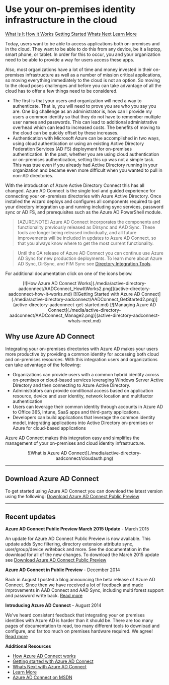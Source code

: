 <properties 
	pageTitle="Azure Active Directory Connect - What is It?" 
	description="This is the Azure AD Connect that describes what it is and why you would use it." 
	services="active-directory" 
	documentationCenter="" 
	authors="billmath" 
	manager="terrylan" 
	editor="lisatoft"/>

<tags 
	ms.service="active-directory" 
	ms.workload="identity" 
	ms.tgt_pltfrm="na" 
	ms.devlang="na" 
	ms.topic="article" 
	ms.date="04/02/2015" 
	ms.author="billmath"/>

# Use your on-premises identity infrastructure in the cloud

<div class="dev-center-tutorial-selector sublanding">
<a href="/en-us/documentation/articles/active-directory-aadconnect/" title="What is It" class="current">What is It</a>
<a href="/en-us/documentation/articles/active-directory-aadconnect-how-it-works/" title="How it Works">How it Works</a>
<a href="/en-us/documentation/articles/active-directory-aadconnect-get-started/" title="Getting Started">Getting Started</a>
<a href="/en-us/documentation/articles/active-directory-aadconnect-whats-next/" title="Whats Next">Whats Next</a>
<a href="/en-us/documentation/articles/active-directory-aadconnect-learn-more/" title="Learn More">Learn More</a>
</div>

Today, users want to be able to access applications both on-premises and in the cloud.  They want to be able to do this from any device, be it a laptop, smart phone, or tablet.  In order for this to occur, you and your organization need to be able to provide a way for users access these apps.  

Also, most organizations have a lot of time and money invested in their on-premises infrastructure as well as a number of mission critical applications, so moving everything immediately to the cloud is not an option.  So moving to the cloud poses challenges and before you can take advantage of all the cloud has to offer a few things need to be considered. 

- The first is that your users and organization will need a way to authenticate.  That is, you will need to prove you are who you say you are.  One big challenge as an administrator is, how can I provide my users a common identity so that they do not have to remember multiple user names and passwords.  This can lead to additional administrative overhead which can lead to increased costs.  The benefits of moving to the cloud can be quickly offset by these increases.
- Authentication with Microsoft Azure can be accomplished in two ways, using cloud authentication or using an existing Active Directory Federation Services (AD FS) deployment for on-premises authentication.  In the past, whether you are using cloud authentication or on-premises authentication, setting this up was not a simple task.  This was true even if you already had Active Directory running in your organization and became even more difficult when you wanted to pull in non-AD directories. 

With the introduction of Azure Active Directory Connect this has all changed.  Azure AD Connect is the single tool and guided experience for connecting your on-premises directories with Azure Active Directory. Once installed the wizard deploys and configures all components required to get your directory integration up and running including sync services, password sync or AD FS, and prerequisites such as the Azure AD PowerShell module.

>[AZURE.NOTE] Azure AD Connect incorporates the components and functionality previously released as Dirsync and AAD Sync. These tools are longer being released individually, and all future improvements will be included in updates to Azure AD Connect, so that you always know where to get the most current functionality.

> Until the GA release of Azure AD Connect you can continue use Azure AD Sync for new production deployments.  To learn more about Azure AD Sync, DirSync, and FIM Sync see [Directory Integration Tools](https://msdn.microsoft.com/library/azure/dn757582.aspx).



For additional documentation click on one of the icons below.


   

<center>[![How Azure AD Connect Works](./media/active-directory-aadconnect/AADConnect_HowItWorks2.png)](active-directory-aadconnect-how-it-works.md) [![Getting Started with Azure AD Connect](./media/active-directory-aadconnect/AADConnect_GetStarted2.png)](active-directory-aadconnect-get-started.md) [![Managing Azure AD Connect](./media/active-directory-aadconnect/AADConnect_Manage2.png)](active-directory-aadconnect-whats-next.md)</center>


## Why use Azure AD Connect 

Integrating your on-premises directories with Azure AD makes your users more productive by providing a common identity for accessing both cloud and on-premises resources.  With this integration users and organizations can take advantage of the following:
	
* Organizations can provide users with a common hybrid identity across on-premises or cloud-based services leveraging Windows Server Active Directory and then connecting to Azure Active Directory. 
* Administrators can provide conditional access based on application resource, device and user identity, network location and multifactor authentication
* Users can leverage their common identity through accounts in Azure AD to Office 365, Intune, SaaS apps and third-party applications.  
* Developers can build applications that leverage the common identity model, integrating applications into Active Directory on-premises or Azure for cloud-based applications

Azure AD Connect makes this integration easy and simplifies the management of your on-premises and cloud identity infrastructure.

<center>![What is Azure AD Connect](./media/active-directory-aadconnect/cloudauth.png)</center>

----------------------------------------------------------------------------------------------------------
## Download Azure AD Connect

To get started using Azure AD Connect you can download the latest version using the following:  [Download Azure AD Connect Public Preview](http://connect.microsoft.com/site1164/program8612) 

----------------------------------------------------------------------------------------------------------

## Recent updates

**Azure AD Connect Public Preview March 2015 Update** - March 2015

An update for Azure AD Connect Public Preview is now available.  This update adds Sync filtering, directory extension attribute sync, user/group/device writeback and more.  See the documentation in the download for all of the new changes.  To download the March 2015 update see [Download Azure AD Connect Public Preview](http://connect.microsoft.com/site1164/program8612) 


**Azure AD Connect in Public Preview** - December 2014

Back in August I posted a blog announcing the beta release of Azure AD Connect. Since then we have received a lot of feedback and made improvements in AAD Connect and AAD Sync, including multi forest support and password write back. [Read more](http://blogs.technet.com/b/ad/archive/2014/12/15/azure-ad-connect-one-simple-fast-lightweight-tool-to-connect-active-directory-and-azure-active-directory.aspx) 


**Introducing Azure AD Connect** - August 2014

We've heard consistent feedback that integrating your on premises identities with Azure AD is harder than it should be.  There are too many pages of documentation to read, too many different tools to download and configure, and far too much on premises hardware required.  We agree! [Read more](http://blogs.technet.com/b/ad/archive/2014/08/04/connecting-ad-and-azure-ad-only-4-clicks-with-azure-ad-connect.aspx)







**Additional Resources**


* [How Azure AD Connect works](active-directory-aadconnect-how-it-works.md)
* [Getting started with Azure AD Connect](active-directory-aadconnect-get-started.md)
* [Whats Next with Azure AD Connect](active-directory-aadconnect-whats-next.md)
* [Learn More](active-directory-aadconnect-learn-more.md)
* [Azure AD Connect on MSDN](https://msdn.microsoft.com/library/azure/dn832695.aspx)


